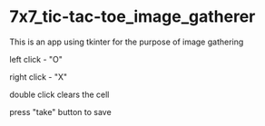 # 7x7_tic-tac-toe_image_gatherer
This is an app using tkinter for the purpose of image gathering

left click - "O"

right click - "X"

double click clears the cell

press "take" button to save
